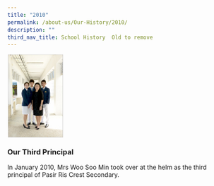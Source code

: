 ```yaml
---
title: "2010"
permalink: /about-us/Our-History/2010/
description: ""
third_nav_title: School History  Old to remove
---
```

<img src="/images/2010.jpg" style="width:25%" align="left">

<br clear="left">

### Our Third Principal
In January 2010, Mrs Woo Soo Min took over at the helm as the third principal of Pasir Ris Crest Secondary.